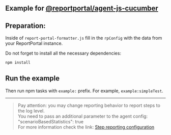 ## Example for [@reportportal/agent-js-cucumber](https://www.npmjs.com/package/@reportportal/agent-js-cucumber)

## Preparation:
Inside of `report-portal-formatter.js` fill in the `rpConfig` with the data from your ReportPortal instance.

Do not forget to install all the necessary dependencies:
```cmd
npm install
```
## Run the example

Then run npm tasks with `example:` prefix. For example, `example:simpleTest`.

---
> Pay attention: you may change reporting behavior to report steps to the log level.\
> You need to pass an additional parameter to the agent config: "scenarioBasedStatistics": true\
> For more information check the link: [Step reporting configuration](https://github.com/reportportal/agent-js-cucumber#step-reporting-configuration)
